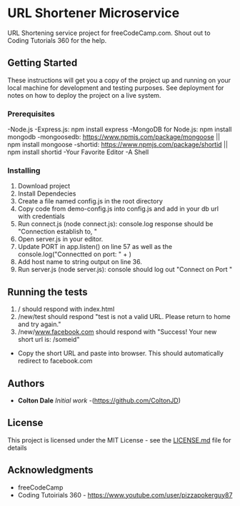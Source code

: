 # URL Shortener Microservice

URL Shortening service project for freeCodeCamp.com. Shout out to Coding Tutorials 360 for the help. 

## Getting Started

These instructions will get you a copy of the project up and running on your local machine for development and testing purposes. See deployment for notes on how to deploy the project on a live system.

### Prerequisites

-Node.js
-Express.js: npm install express
-MongoDB for Node.js: npm install mongodb
-mongoosedb: https://www.npmjs.com/package/mongoose || npm install mongoose
-shortid: https://www.npmjs.com/package/shortid || npm install shortid
-Your Favorite Editor
-A Shell

### Installing

1. Download project
2. Install Dependecies 
3. Create a file named config.js in the root directory
4. Copy code from demo-config.js into config.js and add in your db url with credentials
5. Run connect.js (node connect.js): console.log response should be "Connection establish to, <your db url>"
6. Open server.js in your editor.
  1. Update PORT in app.listen() on line 57 as well as the console.log("Connectted on port: " + <yourport>)
  2. Add host name to string output on line 36. 
7. Run server.js (node server.js): console should log out "Connect on Port <yourport>"

## Running the tests

1. <yourhost>/ should respond with index.html
2. <yourhost>/new/test should respond "test is not a valid URL. Please return to home and try again."
3. <yourhost>/new/www.facebook.com should respond with "Success! Your new short url is: <yourhost>/someid"
  - Copy the short URL and paste into browser. This should automatically redirect to facebook.com

## Authors

* **Colton Dale** *Initial work* -(https://github.com/ColtonJD)

## License

This project is licensed under the MIT License - see the [LICENSE.md](LICENSE.md) file for details

## Acknowledgments

* freeCodeCamp
* Coding Tutoirials 360 - https://www.youtube.com/user/pizzapokerguy87
